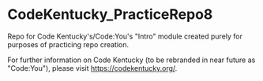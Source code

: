 # CodeKentucky_PracticeRepo8

Repo for Code Kentucky's/Code:You's "Intro" module created purely for purposes of practicing repo creation.

For further information on Code Kentucky (to be rebranded in near future as "Code:You"), please visit https://codekentucky.org/.
